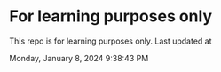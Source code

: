 # For learning purposes only
This repo is for learning purposes only.
Last updated at

Monday, January 8, 2024 9:38:43 PM

